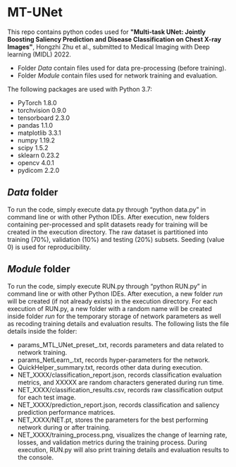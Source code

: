 # MT-UNet

This repo contains python codes used for **"Multi-task UNet: Jointly Boosting Saliency Prediction and Disease Classification on Chest X-ray Images"**, Hongzhi Zhu et al., submitted to Medical Imaging with Deep learning (MIDL) 2022.

- Folder _Data_ contain files used for data pre-processing (before training).
- Folder _Module_ contain files used for network training and evaluation.

The following packages are used with Python 3.7:
- PyTorch 1.8.0
- torchvision 0.9.0
- tensorboard 2.3.0
- pandas 1.1.0
- matplotlib 3.3.1
- numpy 1.19.2
- scipy 1.5.2
- sklearn 0.23.2
- opencv 4.0.1
- pydicom 2.2.0

## _Data_ folder

To run the code, simply execute data.py through “python data.py” in command line or with other Python IDEs. After execution, new folders containing per-processed and split datasets ready for training will be created in the execution directory. The raw dataset is partitioned into training (70%), validation (10%) and testing (20%) subsets. Seeding (value 0) is used for reproducibility.

## _Module_ folder

To run the code, simply execute RUN.py through “python RUN.py” in command line or with other Python IDEs. After execution, a new folder _run_ will be created (if not already exists) in the execution directory. For each execution of RUN.py, a new folder with a random name will be created inside folder _run_ for the temporary storage of network parameters as well as recoding training details and evaluation results. The following lists the file details inside the folder:
- params_MTL_UNet_preset_.txt, records parameters and data related to network training.
- params_NetLearn_.txt, records hyper-parameters for the network.
- QuickHelper_summary.txt, records other data during execution.
- NET_XXXX/classification_report.json, records classification evaluation metrics, and XXXXX are random characters generated during run time.
- NET_XXXX/classification_results.csv, records raw classification output for each test image.
- NET_XXXX/prediction_report.json, records classification and saliency prediction performance matrices.
- NET_XXXX/NET.pt, stores the parameters for the best performing network during or after training.
- NET_XXXX/training_process.png, visualizes the change of learning rate, losses, and validation metrics during the training process.
During execution, RUN.py will also print training details and evaluation results to the console.
